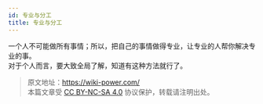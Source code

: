 ```yaml
---
id: 专业与分工
title: 专业与分工
---
```


一个人不可能做所有事情；所以，把自己的事情做得专业，让专业的人帮你解决专业的事。  
对于个人而言，要大致全局了解，知道有这种方法就行了。



> 原文地址：<https://wiki-power.com/>  
> 本篇文章受 [CC BY-NC-SA 4.0](https://creativecommons.org/licenses/by/4.0/deed.zh) 协议保护，转载请注明出处。
